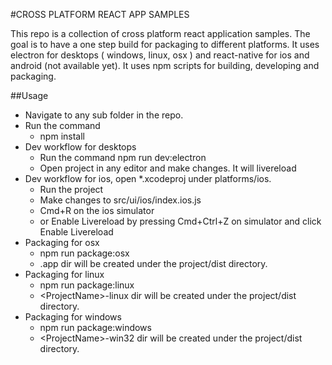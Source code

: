 #CROSS PLATFORM REACT APP SAMPLES

This repo is a collection of cross platform react application samples. The goal is to have a one step build for packaging to different platforms. It uses electron for desktops ( windows, linux, osx ) and react-native for ios and android (not available yet).  It uses npm scripts for building, developing and packaging. 


##Usage
* Navigate to any sub folder in the repo.
* Run the command
	* npm install
* Dev workflow for  desktops
	* Run the command  npm run dev:electron 
	* Open project in any editor and make changes. It will livereload
* Dev workflow for ios,  open *.xcodeproj under platforms/ios. 
	* Run the project
	* Make changes to src/ui/ios/index.ios.js
	* Cmd+R on the ios simulator
	* or Enable Livereload by pressing Cmd+Ctrl+Z on simulator and click Enable Livereload
* Packaging for osx
	* npm run package:osx
	* <ProjectName>.app dir will be created under the project/dist directory.
* Packaging for linux
    * npm run package:linux
    * \<ProjectName\>-linux dir will be created under the project/dist directory.
* Packaging for windows
    * npm run package:windows
    * \<ProjectName\>-win32 dir will be created under the project/dist directory.
